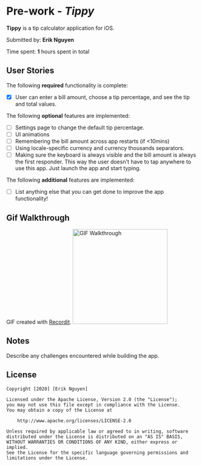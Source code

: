 # Pre-work - *Tippy*

**Tippy** is a tip calculator application for iOS.

Submitted by: **Erik Nguyen**

Time spent: **1** hours spent in total

## User Stories

The following **required** functionality is complete:

* [x] User can enter a bill amount, choose a tip percentage, and see the tip and total values.

The following **optional** features are implemented:
* [ ] Settings page to change the default tip percentage.
* [ ] UI animations
* [ ] Remembering the bill amount across app restarts (if <10mins)
* [ ] Using locale-specific currency and currency thousands separators.
* [ ] Making sure the keyboard is always visible and the bill amount is always the first responder. This way the user doesn't have to tap anywhere to use this app. Just launch the app and start typing.

The following **additional** features are implemented:

- [ ] List anything else that you can get done to improve the app functionality!

## Gif Walkthrough 


GIF created with [Recordit](http://g.recordit.co/hJVZoSbp8u.gif).
<img src='http://g.recordit.co/hJVZoSbp8u.gif' title='GIF Walkthrough' width='250' />
## Notes

Describe any challenges encountered while building the app.

## License

    Copyright [2020] [Erik Nguyen]

    Licensed under the Apache License, Version 2.0 (the "License");
    you may not use this file except in compliance with the License.
    You may obtain a copy of the License at

        http://www.apache.org/licenses/LICENSE-2.0

    Unless required by applicable law or agreed to in writing, software
    distributed under the License is distributed on an "AS IS" BASIS,
    WITHOUT WARRANTIES OR CONDITIONS OF ANY KIND, either express or implied.
    See the License for the specific language governing permissions and
    limitations under the License.
